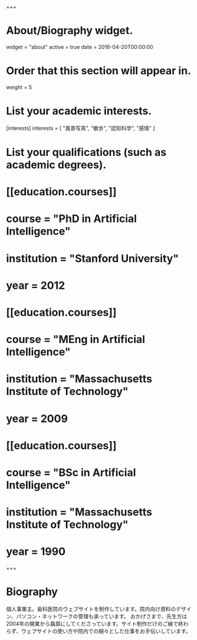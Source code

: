 +++
# About/Biography widget.
widget = "about"
active = true
date = 2016-04-20T00:00:00

# Order that this section will appear in.
weight = 5

# List your academic interests.
[interests]
  interests = [
    "風景写真",
    "散歩",
    "認知科学",
    "感情"
  ]

# List your qualifications (such as academic degrees).
# [[education.courses]]
  # course = "PhD in Artificial Intelligence"
  # institution = "Stanford University"
  # year = 2012

# [[education.courses]]
  # course = "MEng in Artificial Intelligence"
  # institution = "Massachusetts Institute of Technology"
  # year = 2009

# [[education.courses]]
  # course = "BSc in Artificial Intelligence"
  # institution = "Massachusetts Institute of Technology"
  # year = 1990

+++

# Biography

個人事業主。歯科医院のウェブサイトを制作しています。院内向け資料のデザイン、パソコン・ネットワークの管理も承っています。
おかげさまで、先生方は2004年の開業から贔屓にしてくださっています。サイト制作だけのご縁で終わらず、ウェブサイトの使い方や院内での細々とした仕事をお手伝いしています。